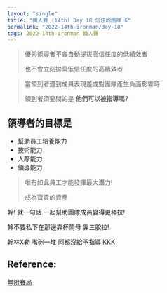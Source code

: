 ```yaml
---
layout: "single"
title: "鐵人賽 (14th) Day 18 信任的團隊 6"
permalink: "2022-14th-ironman/day-18"
tags: 2022-14th-ironman 鐵人賽
---
```


> 優秀領導者不會自動提拔高信任度的低績效者
>
> 也不會立刻拋棄低信任度的高績效者

> 當領到者遇到成員表現差或對團隊產生負面影響時
>
> 領到者須要問的是 **他們可以被指導嗎?**

## 領導者的目標是
  - 幫助員工培養能力
  - 技術能力
  - 人際能力
  - 領導能力

> 唯有如此員工才能發揮最大潛力!
>
> 成為寶貴的資產

幹! 就一句話 一起幫助團隊成員變得更棒拉! 

幹不要私下在那邊靠杯鬧母 靠三胶拉!

幹林X勒 嘴砲一堆 阿都沒給予指導 KKK

## Reference:

[無限賽局](https://www.books.com.tw/products/0010879567?sloc=main)  